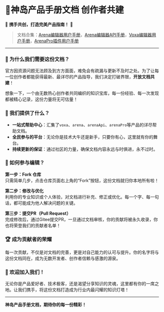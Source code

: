 # 🎉神岛产品手册文档 创作者共建

🌟 **携手共创，打造完美产品指南！** 🌟


>文档合集：[Arena编辑器用户手册](https://docs.box3lab.com/arena/)，[Arena编辑器API手册](https://docs.box3lab.com/api/)，[Voxa编辑器用户手册](https://docs.box3lab.com/voxa/)，[ArenaPro插件用户手册](https://docs.box3lab.com/arenapro/)

---

### 🚀 为什么我们需要这份文档？

官方因资源问题无法顾及到方方面面，难免会有疏漏与更新不及时之处。为了让每一位创作者都能获得最新、最详尽的产品指导，我们决定打破界限，**开放文档共建**！

想象一下，一个由无数热心创作者共同编织的知识宝库，每一份经验、每一次发现都被精心记录，这份力量将无可估量！

### 🌈 我们提供了什么？

- **一站式帮助中心**：汇集了`voxa`、`arena`、`arenaApi`、`arenaPro`等产品的详尽帮助文档。
- **全民参与的平台**：无论你是技术大牛还是新手，只要你有心，这里就有你的舞台。
- **持续更新的保证**：通过社区的力量，确保文档内容永远与时俱进，永不过时。

### 📝 如何参与编辑？

**第一步：Fork 仓库**  
只需简单几步，点击仓库页面右上角的“Fork”按钮，这份文档就归你本地所有啦！

**第二步：修改与优化**  
利用你的专业知识或个人体验，对文档进行补充、修正或优化。每一个字、每一句话，都可能成为他人解决问题的关键。

**第三步：提交PR（Pull Request）**  
完成修改后，通过Gitee提交PR，一旦通过文档审核，你的贡献将被永久收录，你也将荣登我们的贡献者名单！

### 🏆 成为贡献者的荣耀

每一次贡献，不仅是对文档的完善，更是对自己能力的认可与提升。你的名字将与这份文档同在，成为无数开发者、创作者信赖与感激的源泉。

### 🎉 欢迎加入我们！

无论你是产品爱好者、技术极客，还是渴望分享知识的灵魂，这里都有你的一席之地。让我们携手，将这份文档打造成为行业内最闪耀的知识灯塔！

---

**神岛产品手册文档，期待你的每一份精彩！**